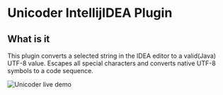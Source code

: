 # Unicoder IntellijIDEA Plugin


## What is it

This plugin converts a selected string in the IDEA editor to a valid(Java) UTF-8 value.
Escapes all special characters and converts native UTF-8 symbols to a code sequence.


![Unicoder live demo](https://raw.githubusercontent.com/antkorwin/unicoder/master/live.gif)
